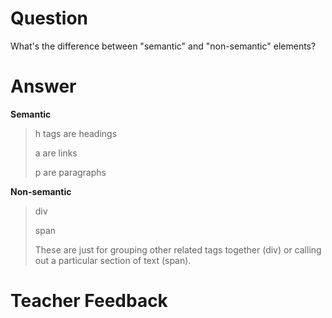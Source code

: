 # Question

What's the difference between "semantic" and "non-semantic" elements?

# Answer

**Semantic**

> h tags are headings
>
> a are links
>
> p are paragraphs

**Non-semantic**

> div
>
> span
>
> These are just for grouping other related tags together (div) or calling out a particular section of text (span).

# Teacher Feedback
